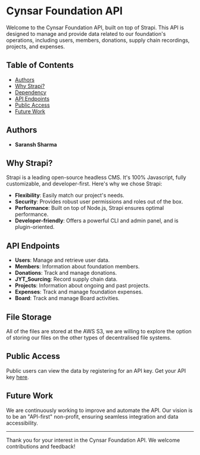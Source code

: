 # Cynsar Foundation API

Welcome to the Cynsar Foundation API, built on top of Strapi. This API is designed to manage and provide data related to our foundation's operations, including users, members, donations, supply chain recordings, projects, and expenses.

## Table of Contents

- [Authors](#authors)
- [Why Strapi?](#why-strapi)
- [Dependency](#depdencies)
- [API Endpoints](#api-endpoints)
- [Public Access](#public-access)
- [Future Work](#future-work)


## Authors

- **Saransh Sharma**

## Why Strapi?

Strapi is a leading open-source headless CMS. It's 100% Javascript, fully customizable, and developer-first. Here's why we chose Strapi:

- **Flexibility**: Easily match our project's needs.
- **Security**: Provides robust user permissions and roles out of the box.
- **Performance**: Built on top of Node.js, Strapi ensures optimal performance.
- **Developer-friendly**: Offers a powerful CLI and admin panel, and is plugin-oriented.

## API Endpoints

- **Users**: Manage and retrieve user data.
- **Members**: Information about foundation members.
- **Donations**: Track and manage donations.
- **JYT_Sourcing**: Record supply chain data.
- **Projects**: Information about ongoing and past projects.
- **Expenses**: Track and manage foundation expenses.
- **Board**: Track and manage Board activities.

## File Storage 

All of the files are stored at the AWS S3, we are willing to explore the option of storing our files on the other types of decentralised file systems.

## Public Access

Public users can view the data by registering for an API key. Get your API key [here](<API key registration link>).

## Future Work

We are continuously working to improve and automate the API. Our vision is to be an "API-first" non-profit, ensuring seamless integration and data accessibility.


---

Thank you for your interest in the Cynsar Foundation API. We welcome contributions and feedback!


